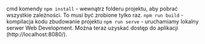 
cmd  komendy
`npm install`  - wewnątrz folderu projektu, aby pobrać wszystkie zależności. To musi być zrobione tylko raz.
`npm run build` - kompilacja kodu zbudowanie projektu
`npm run serve` - uruchamiamy lokalny serwer Web Development. Można teraz uzyskać dostęp do aplikacji (http://localhost:8080/).
